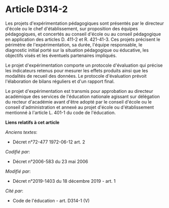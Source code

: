 # Article D314-2

Les projets d'expérimentation pédagogiques sont présentés par le directeur d'école ou le chef d'établissement, sur
proposition des équipes pédagogiques, et concertés au conseil d'école ou au conseil pédagogique en application des articles
D. 411-2 et R. 421-41-3. Ces projets précisent le périmètre de l'expérimentation, sa durée, l'équipe responsable, le
diagnostic initial porté sur la situation pédagogique ou éducative, les objectifs visés et les éventuels partenaires
impliqués.

Le projet d'expérimentation comporte un protocole d'évaluation qui précise les indicateurs retenus pour mesurer les effets
produits ainsi que les modalités de recueil des données. Le protocole d'évaluation prévoit l'élaboration de bilans réguliers
et d'un rapport final.

Le projet d'expérimentation est transmis pour approbation au directeur académique des services de l'éducation nationale
agissant sur délégation du recteur d'académie avant d'être adopté par le conseil d'école ou le conseil d'administration et
annexé au projet d'école ou d'établissement mentionné à l'article L. 401-1 du code de l'éducation.

**Liens relatifs à cet article**

_Anciens textes_:

  - Décret n°72-477 1972-06-12 art. 2

_Codifié par_:

  - Décret n°2006-583 du 23 mai 2006

_Modifié par_:

  - Décret n°2019-1403 du 18 décembre 2019 - art. 1

_Cité par_:

  - Code de l'éducation - art. D314-1 (V)
